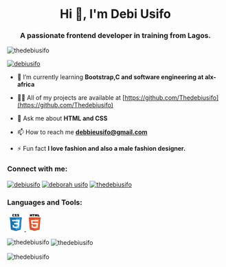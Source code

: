 <h1 align="center">Hi 👋, I'm Debi Usifo</h1>
<h3 align="center">A passionate frontend developer in training from Lagos.</h3>

<p align="left"> <img src="https://komarev.com/ghpvc/?username=thedebiusifo&label=Profile%20views&color=0e75b6&style=flat" alt="thedebiusifo" /> </p>

<p align="left"> <a href="https://twitter.com/debiusifo" target="blank"><img src="https://img.shields.io/twitter/follow/debiusifo?logo=twitter&style=for-the-badge" alt="debiusifo" /></a> </p>

- 🌱 I’m currently learning **Bootstrap,C and software engineering at alx-africa**

- 👨‍💻 All of my projects are available at [https://github.com/Thedebiusifo](https://github.com/Thedebiusifo)

- 💬 Ask me about **HTML and CSS**

- 📫 How to reach me **debbieusifo@gmail.com**

- ⚡ Fun fact **I love fashion and also a male fashion designer.**

<h3 align="left">Connect with me:</h3>
<p align="left">
<a href="https://twitter.com/debiusifo" target="blank"><img align="center" src="https://raw.githubusercontent.com/rahuldkjain/github-profile-readme-generator/master/src/images/icons/Social/twitter.svg" alt="debiusifo" height="30" width="40" /></a>
<a href="https://linkedin.com/in/deborah usifo" target="blank"><img align="center" src="https://raw.githubusercontent.com/rahuldkjain/github-profile-readme-generator/master/src/images/icons/Social/linked-in-alt.svg" alt="deborah usifo" height="30" width="40" /></a>
<a href="https://instagram.com/thedebiusifo" target="blank"><img align="center" src="https://raw.githubusercontent.com/rahuldkjain/github-profile-readme-generator/master/src/images/icons/Social/instagram.svg" alt="thedebiusifo" height="30" width="40" /></a>
</p>

<h3 align="left">Languages and Tools:</h3>
<p align="left"> <a href="https://www.w3schools.com/css/" target="_blank" rel="noreferrer"> <img src="https://raw.githubusercontent.com/devicons/devicon/master/icons/css3/css3-original-wordmark.svg" alt="css3" width="40" height="40"/> </a> <a href="https://www.w3.org/html/" target="_blank" rel="noreferrer"> <img src="https://raw.githubusercontent.com/devicons/devicon/master/icons/html5/html5-original-wordmark.svg" alt="html5" width="40" height="40"/> </a> </p>

<p><img align="left" src="https://github-readme-stats.vercel.app/api/top-langs?username=thedebiusifo&show_icons=true&locale=en&layout=compact" alt="thedebiusifo" /></p>

<p>&nbsp;<img align="center" src="https://github-readme-stats.vercel.app/api?username=thedebiusifo&show_icons=true&locale=en" alt="thedebiusifo" /></p>

<p><img align="center" src="https://github-readme-streak-stats.herokuapp.com/?user=thedebiusifo&" alt="thedebiusifo" /></p>

